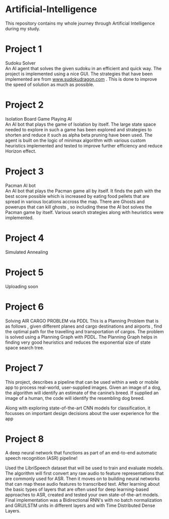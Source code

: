 # Artificial-Intelligence<br>
This repository contains my whole journey through Artificial Intelligence during my study.<br>

# Project 1

Sudoku Solver<br>
An AI agent that solves the given sudoku in an efficient and quick way. The project is implemented using a nice GUI. The strategies that have been implemented are from www.sudokudragon.com . This is done to improve the speed of solution as much as possible. 

# Project 2

Isolation Board Game Playing AI<br>
An AI bot that plays the game of Isolation by itself. The large state space needed to explore in such a game has been explored and strategies to shorten and reduce it such as alpha beta pruning have been used. The agent is built on the logic of minimax algorithm with various custom heuristics implemented and tested to improve further efficiency and reduce Horizon effect.

# Project 3

Pacman AI bot<br>
An AI bot that plays the Pacman game all by itself. It finds the path with the best score possible which is increased by eating food pellets that are spread in various locations accross the map. There are Ghosts and powerups that can kill ghosts , so including these the AI bot solves the Pacman game by itself.
Various search strategies along with heuristics were implemented.

# Project 4
Simulated Annealing

# Project 5
Uploading soon

# Project 6

Solving AIR CARGO PROBLEM via PDDL
This is a Planning Problem that is as follows , given different planes and cargo destinations and airports , find the optimal path for the travelling and transportation of cargos.
The problem is solved using a Planning Graph with PDDL. The Planning Graph helps in finding very good heuristics and reduces the exponential size of state space search tree.

# Project 7
This project, describes a pipeline that can be used within a web or mobile app to process real-world, user-supplied images. Given an image of a dog, the algorithm will identify an estimate of the canine’s breed. If supplied an image of a human, the code will identify the resembling dog breed. 

Along with exploring state-of-the-art CNN models for classification, it focusses on important design decisions about the user experience for the app

# Project 8
A deep neural network that functions as part of an end-to-end automatic speech recognition (ASR) pipeline!

Used the LibriSpeech dataset that will be used to train and evaluate models. The algorithm will first convert any raw audio to feature representations that are commonly used for ASR. Then it moves on to building neural networks that can map these audio features to transcribed text. After learning about the basic types of layers that are often used for deep learning-based approaches to ASR, created and tested your own state-of-the-art models. 
Final implementation was a Bidirectional RNN's with no batch normalization and GRU/LSTM units in different layers and with Time Distributed Dense Layers.


